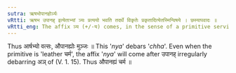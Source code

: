 ```yaml
---
sutra: ऋषभोपानहोर्ञ्यः
vRtti: ऋषभ उपानह् इत्येताभ्यां ञ्यः प्रत्ययो भवति तदर्थे विकृतेः प्रकृतादित्येतस्मिन्विषये । छस्यापवादः ॥
vRtti_eng: The affix ञ्य (+/-य) comes, in the sense of a primitive serviceable for a product, after the words '_rishabha_' and '_upanah_' denoting the products.
---
```

Thus आर्षभ्यो वत्सः, औपानह्योः मुञ्जः ॥ This '_nya_' debars '_chha_'. Even when the primitive is 'leather चर्म', the affix '_nya_' will come after उपानह् irregularly debarring अञ् of (V. 1. 15). Thus औपानह्यं चर्म ॥
